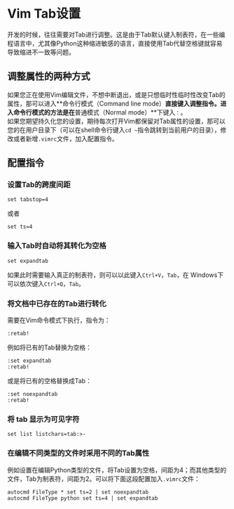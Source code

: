 # Vim Tab设置
开发的时候，往往需要对Tab进行调整。这是由于Tab默认键入制表符，在一些编程语言中，尤其像Python这种缩进敏感的语言，直接使用Tab代替空格键就容易导致缩进不一致等问题。

## 调整属性的两种方式
如果您正在使用Vim编辑文件，不想中断退出，或是只想临时性临时性改变Tab的属性，那可以进入**命令行模式（Command line mode）**直接键入调整指令。进入命令行模式的方法是在**普通模式（Normal mode）**下键入`：`。  
如果您期望持久化您的设置，期待每次打开Vim都保留对Tab属性的设置，那可以您的在用户目录下（可以在shell命令行键入`cd ~`指令跳转到当前用户的目录），修改或者新增`.vimrc`文件，加入配置指令。

## 配置指令
### 设置Tab的跨度间距
```shell
set tabstop=4
```

或者
```shell
set ts=4
```

### 输入Tab时自动将其转化为空格
```shell
set expandtab
```

如果此时需要输入真正的制表符，则可以以此键入`Ctrl+V`，`Tab`，在 Windows下可以依次键入`Ctrl+Q`，`Tab`。

### 将文档中已存在的Tab进行转化
需要在Vim命令模式下执行，指令为：
```shell
:retab!
```

例如将已有的Tab替换为空格：
```shell
:set expandtab
:retab!
```

或是将已有的空格替换成Tab：
```shell
:set noexpandtab
:retab!
```

### 将 tab 显示为可见字符
```shell
set list listchars=tab:>-
```

### 在编辑不同类型的文件时采用不同的Tab属性
例如设置在编辑Python类型的文件，将Tab设置为空格，间距为4；而其他类型的文件，Tab为制表符，间距为2。可以将下面这段配置加入`.vimrc`文件：
```shell
autocmd FileType * set ts=2 | set noexpandtab
autocmd FileType python set ts=4 | set expandtab
```